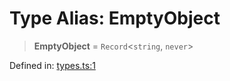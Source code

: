 # Type Alias: EmptyObject

> **EmptyObject** = `Record`\<`string`, `never`\>

Defined in: [types.ts:1](https://github.com/laruss/react-text-game/blob/6b9098a8e439fedc8e81574fd40f3e2840d770e8/packages/core/src/types.ts#L1)
